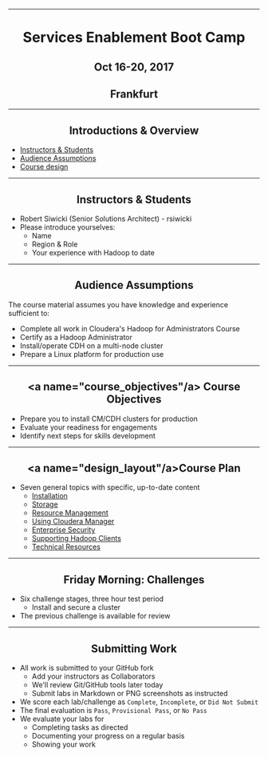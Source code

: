 <!-- CSS work goes here for the time being -->
<!-- set a:link text-decoration to none -->
<!-- set a:hover text-decoration to underline -->
<!-- http://forums.markdownpad.com/discussion/143/include-pdf-pagebreak-instructions-in-markdown/p1 -->

---

# <center> Services Enablement Boot Camp </center>
## <center> Oct 16-20, 2017 </center>
## <center> Frankfurt</center>

---
<div style="page-break-after: always;"></div>

## <center> Introductions & Overview

- <a href="#instructor">Instructors & Students</a>
- <a href="#audience">Audience Assumptions</a>
- <a href="#design_layout">Course design</a>

---
<div style="page-break-after: always;"></div>

## <center> <a name="instructor"/> Instructors & Students

* Robert Siwicki (Senior Solutions Architect) - rsiwicki
* Please introduce yourselves:
    * Name
    * Region & Role
    * Your experience with Hadoop to date

---
<div style="page-break-after: always;"></div>

## <center> <a name="audience"/> Audience Assumptions

The course material assumes you have knowledge and experience
sufficient to:

* Complete all work in Cloudera's Hadoop for Administrators Course
* Certify as a Hadoop Administrator
* Install/operate CDH on a multi-node cluster 
* Prepare a Linux platform for production use

---
<div style="page-break-after: always;"></div>

## <center> <a name="course_objectives"/a> Course Objectives

* Prepare you to install CM/CDH clusters for production
* Evaluate your readiness for engagements
* Identify next steps for skills development

---
<div style="page-break-after: always;"></div>

## <center> <a name="design_layout"/a>Course Plan

* Seven general topics with specific, up-to-date content
    * <a href="../installation/install.md">Installation</a>
    * <a href="../storage/hdfs_testing.md">Storage</a>
    * <a href="../resources/yarn_rm.md">Resource Management</a>
    * <a href="../enterprise/cm.md">Using Cloudera Manager</a>
    * <a href="../security/overview_kerberos_sentry.md">Enterprise Security</a>
    * <a href="../clients/hue.md">Supporting Hadoop Clients</a>
    * <a href="../troubleshooting/tech_support.md">Technical Resources</a>

---
<div style="page-break-after: always;"></div>

## <center> <a name="scored_challenges"/> Friday Morning: Challenges []()

* Six challenge stages, three hour test period
    * Install and secure a cluster
* The previous challenge is available for review

---
<div style="page-break-after: always;"></div>

## <center> <a name="scored_labs"/> Submitting Work

* All work is submitted to your GitHub fork
    * Add your instructors as Collaborators
    * We'll review Git/GitHub tools later today
    * Submit labs in Markdown or PNG screenshots as instructed
* We score each lab/challenge as `Complete`, `Incomplete`, or `Did Not Submit`
* The final evaluation is `Pass`, `Provisional Pass`, or `No Pass`
* We evaluate your labs for
    * Completing tasks as directed
    * Documenting your progress on a regular basis
    * Showing your work
